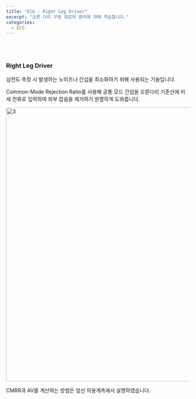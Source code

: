 ```yaml
---
title: "ECG : Right Leg Driver"
excerpt: "오른 다리 구동 회로의 원리에 대해 학습합니다."
categories:
  - ECG
---
```

<br>

<br>

### Right Leg Driver

심전도 측정 시 발생하는 노이즈나 간섭을 최소화하기 위해 사용되는 기술입니다.

Common-Mode Rejection Ratio를 사용해 공통 모드 간섭을 오른다리 기준선에 미세 전류로 입력하여 외부 잡음을 제거하기 원할하게 도와줍니다. 

<img width="750" alt="3" src="https://github.com/sehun98/TIL/assets/100746863/39cf1bd0-1c01-4179-8a76-b8677e67a8d1">

CMRR과 AV를 계산하는 방법은 앞선 의용계측에서 설명하였습니다.





<br>

<br>
